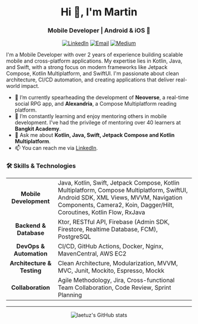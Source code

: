 <h1 align="center">Hi 👋, I'm Martin</h1>
<h3 align="center">Mobile Developer | Android & iOS 📱</h3>

<p align="center">
  <a href="https://www.linkedin.com/in/ryo-martin/" target="_blank"><img src="https://img.shields.io/badge/LinkedIn-0077B5?style=for-the-badge&logo=linkedin&logoColor=white" alt="LinkedIn"/></a>
  <a href="mailto:laetuzg@gmail.com"><img src="https://img.shields.io/badge/Email-D14836?style=for-the-badge&logo=gmail&logoColor=white" alt="Email"/></a>
  <a href="https://medium.com/@laetuzg" target="blank"><img src="https://img.shields.io/badge/Medium-12100E?style=for-the-badge&logo=medium&logoColor=white" alt="Medium"/></a>
</p>

I'm a Mobile Developer with over 2 years of experience building scalable mobile and cross-platform applications.
My expertise lies in Kotlin, Java, and Swift, with a strong focus on modern frameworks like Jetpack Compose, Kotlin Multiplatform, and SwiftUI.
I'm passionate about clean architecture, CI/CD automation, and creating applications that deliver real-world impact.

- 🔭 I’m currently spearheading the development of **Neoverse**, a real-time social RPG app, and **Alexandria**, a Compose Multiplatform reading platform.
- 🌱 I’m constantly learning and enjoy mentoring others in mobile development. I've had the privilege of mentoring over 40 learners at **Bangkit Academy**.
- 💬 Ask me about **Kotlin, Java, Swift, Jetpack Compose and Kotlin Multiplatform**.
- 📫 You can reach me via [LinkedIn](https://www.linkedin.com/in/ryo-martin/).

### 🛠️ Skills & Technologies

<table>
  <tr>
    <td align="center"><strong>Mobile Development</strong></td>
    <td>Java, Kotlin, Swift, Jetpack Compose, Kotlin Multiplatform, Compose Multiplatform, SwiftUI, Android SDK, XML Views, MVVM, Navigation Components, Camera2, Koin, Dagger/Hilt, Coroutines, Kotlin Flow, RxJava</td>
  </tr>
  <tr>
    <td align="center"><strong>Backend &amp; Database</strong></td>
    <td>Ktor, RESTful API, Firebase (Admin SDK, Firestore, Realtime Database, FCM), PostgreSQL</td>
  </tr>
  <tr>
    <td align="center"><strong>DevOps &amp; Automation</strong></td>
    <td>CI/CD, GitHub Actions, Docker, Nginx, MavenCentral, AWS EC2</td>
  </tr>
  <tr>
    <td align="center"><strong>Architecture &amp; Testing</strong></td>
    <td>Clean Architecture, Modularization, MVVM, MVC, Junit, Mockito, Espresso, Mockk</td>
  </tr>
    <tr>
    <td align="center"><strong>Collaboration</strong></td>
    <td>Agile Methodology, Jira, Cross-functional Team Collaboration, Code Review, Sprint Planning</td>
  </tr>
</table>

---

<p align="center">
  <img src="https://github-readme-stats.vercel.app/api?username=laetuz&show_icons=true&locale=en&theme=tokyonight" alt="laetuz's GitHub stats" />
</p>
